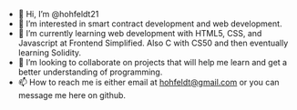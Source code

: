 - 👋 Hi, I’m @hohfeldt21
- 👀 I’m interested in smart contract development and web development.
- 🌱 I’m currently learning web development with HTML5, CSS, and Javascript at Frontend Simplified. Also C with CS50 and then eventually learning Solidity.
- 💞️ I’m looking to collaborate on projects that will help me learn and get a better understanding of programming. 
- 📫 How to reach me is either email at hohfeldt@gmail.com or you can message me here on github.

